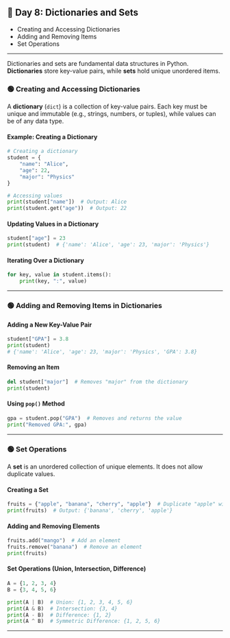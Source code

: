 ## **🔵 Day 8: Dictionaries and Sets**
- Creating and Accessing Dictionaries
- Adding and Removing Items
- Set Operations
---
Dictionaries and sets are fundamental data structures in Python. **Dictionaries** store key-value pairs, while **sets** hold unique unordered items.

### **🟢 Creating and Accessing Dictionaries**  
A **dictionary** (`dict`) is a collection of key-value pairs. Each key must be unique and immutable (e.g., strings, numbers, or tuples), while values can be of any data type.  

#### **Example: Creating a Dictionary**
```python
# Creating a dictionary
student = {
    "name": "Alice",
    "age": 22,
    "major": "Physics"
}

# Accessing values
print(student["name"])  # Output: Alice
print(student.get("age"))  # Output: 22
```

#### **Updating Values in a Dictionary**
```python
student["age"] = 23
print(student)  # {'name': 'Alice', 'age': 23, 'major': 'Physics'}
```

#### **Iterating Over a Dictionary**
```python
for key, value in student.items():
    print(key, ":", value)
```

---

### **🟢 Adding and Removing Items in Dictionaries**
#### **Adding a New Key-Value Pair**
```python
student["GPA"] = 3.8
print(student)  
# {'name': 'Alice', 'age': 23, 'major': 'Physics', 'GPA': 3.8}
```

#### **Removing an Item**
```python
del student["major"]  # Removes "major" from the dictionary
print(student)
```

#### **Using `pop()` Method**
```python
gpa = student.pop("GPA")  # Removes and returns the value
print("Removed GPA:", gpa)
```

---

### **🟢 Set Operations**
A **set** is an unordered collection of unique elements. It does not allow duplicate values.

#### **Creating a Set**
```python
fruits = {"apple", "banana", "cherry", "apple"}  # Duplicate "apple" will be ignored
print(fruits)  # Output: {'banana', 'cherry', 'apple'}
```

#### **Adding and Removing Elements**
```python
fruits.add("mango")  # Add an element
fruits.remove("banana")  # Remove an element
print(fruits)
```

#### **Set Operations (Union, Intersection, Difference)**
```python
A = {1, 2, 3, 4}
B = {3, 4, 5, 6}

print(A | B)  # Union: {1, 2, 3, 4, 5, 6}
print(A & B)  # Intersection: {3, 4}
print(A - B)  # Difference: {1, 2}
print(A ^ B)  # Symmetric Difference: {1, 2, 5, 6}
```

---
